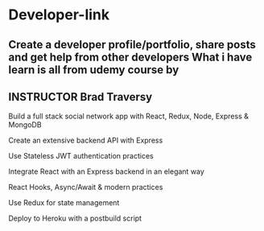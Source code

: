 # Developer-link
Create a developer profile/portfolio, share posts and get help from other developers
What i have learn is all from udemy course by
--------------------------------------------------------------------------------------------
INSTRUCTOR
Brad Traversy
--------------------------------------------------------------------------------------------
Build a full stack social network app with React, Redux, Node, Express &amp; MongoDB

Create an extensive backend API with Express

Use Stateless JWT authentication practices

Integrate React with an Express backend in an elegant way

React Hooks, Async/Await &amp; modern practices

Use Redux for state management

Deploy to Heroku with a postbuild script
